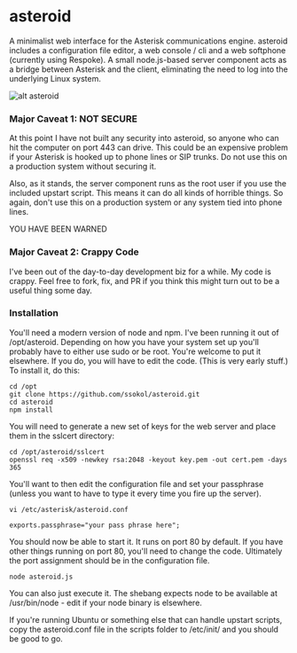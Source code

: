 # asteroid

A minimalist web interface for the Asterisk communications engine. asteroid includes a configuration file editor, a web console / cli and a web softphone (currently using Respoke). A small node.js-based server component acts as a bridge between Asterisk and the client, eliminating the need to log into the underlying Linux system.

![alt asteroid](http://stevensokol.com/mockup/asteroid.png)

### Major Caveat 1: NOT SECURE

At this point I have not built any security into asteroid, so anyone who can hit the computer on port 443 can drive. This could be an expensive problem if your Asterisk is hooked up to phone lines or SIP trunks. Do not use this on a production system without securing it. 

Also, as it stands, the server component runs as the root user if you use the included upstart script. This means it can do all kinds of horrible things. So again, don't use this on a production system or any system tied into phone lines.

YOU HAVE BEEN WARNED

### Major Caveat 2: Crappy Code

I've been out of the day-to-day development biz for a while. My code is crappy. Feel free to fork, fix, and PR if you think this might turn out to be a useful thing some day.

### Installation

You'll need a modern version of node and npm. I've been running it out of /opt/asteroid. Depending on how you have your system set up you'll probably have to either use sudo or be root. You're welcome to put it elsewhere. If you do, you will have to edit the code. (This is very early stuff.) To install it, do this:
  
    cd /opt
    git clone https://github.com/ssokol/asteroid.git
    cd asteroid
    npm install
    
You will need to generate a new set of keys for the web server and place them in the sslcert directory:

    cd /opt/asteroid/sslcert
    openssl req -x509 -newkey rsa:2048 -keyout key.pem -out cert.pem -days 365
    
You'll want to then edit the configuration file and set your passphrase (unless you want to have to type it every time you fire up the server).

    vi /etc/asterisk/asteroid.conf
    
    exports.passphrase="your pass phrase here";
    
You should now be able to start it. It runs on port 80 by default. If you have other things running on port 80, you'll need to change the code. Ultimately the port assignment should be in the configuration file.

    node asteroid.js

You can also just execute it. The shebang expects node to be available at /usr/bin/node - edit if your node binary is elsewhere.

If you're running Ubuntu or something else that can handle upstart scripts, copy the asteroid.conf file in the scripts folder to /etc/init/ and you should be good to go.
